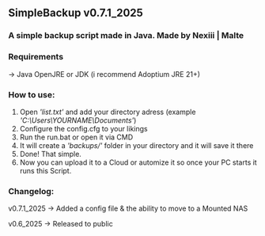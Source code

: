 ## SimpleBackup v0.7.1_2025

### A simple backup script made in Java. Made by Nexiii | Malte

### Requirements

→ Java OpenJRE or JDK (i recommend Adoptium JRE 21+)

### How to use:
1. Open *'list.txt'* and add your directory adress (example *'C:\Users\YOURNAME\Documents'*)
2. Configure the config.cfg to your likings
3. Run the run.bat or open it via CMD
4. It will create a *'backups/'* folder in your directory and it will save it there
5. Done! That simple. 
6. Now you can upload it to a Cloud or automize it so once your PC starts it runs this Script.

### Changelog:

v0.7.1_2025 → Added a config file & the ability to move to a Mounted NAS 

v0.6_2025 → Released to public
